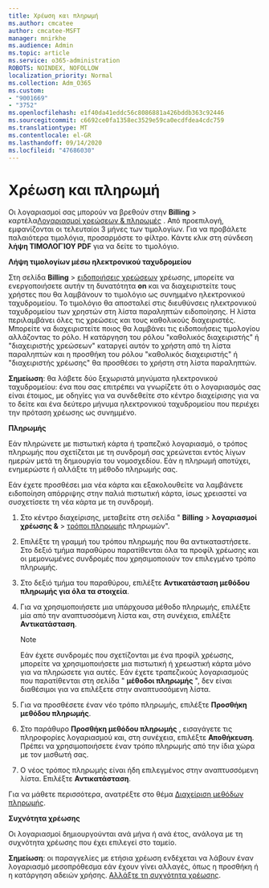 ```yaml
---
title: Χρέωση και πληρωμή
ms.author: cmcatee
author: cmcatee-MSFT
manager: mnirkhe
ms.audience: Admin
ms.topic: article
ms.service: o365-administration
ROBOTS: NOINDEX, NOFOLLOW
localization_priority: Normal
ms.collection: Adm_O365
ms.custom:
- "9001669"
- "3752"
ms.openlocfilehash: e1f40da41eddc56c8086881a426bddb363c92446
ms.sourcegitcommit: c6692ce0fa1358ec3529e59ca0ecdfdea4cdc759
ms.translationtype: MT
ms.contentlocale: el-GR
ms.lasthandoff: 09/14/2020
ms.locfileid: "47686030"
---
```

# <a name="billing-and-payment"></a>Χρέωση και πληρωμή

Οι λογαριασμοί σας μπορούν να βρεθούν στην **Billing**  >  καρτέλα[Λογαριασμοί χρεώσεων & πληρωμές](https://go.microsoft.com/fwlink/p/?linkid=848039) .  Από προεπιλογή, εμφανίζονται οι τελευταίοι 3 μήνες των τιμολογίων.  Για να προβάλετε παλαιότερα τιμολόγια, προσαρμόστε το φίλτρο.  Κάντε κλικ στη σύνδεση **λήψη ΤΙΜΟΛΟΓΊΟΥ PDF** για να δείτε το τιμολόγιο.

**Λήψη τιμολογίων μέσω ηλεκτρονικού ταχυδρομείου**

Στη σελίδα **Billing**  >  [ειδοποιήσεις χρεώσεων](https://go.microsoft.com/fwlink/p/?linkid=853212) χρέωσης, μπορείτε να ενεργοποιήσετε αυτήν τη δυνατότητα **on** και να διαχειριστείτε τους χρήστες που θα λαμβάνουν το τιμολόγιο ως συνημμένο ηλεκτρονικού ταχυδρομείου. Το τιμολόγιο θα αποσταλεί στις διευθύνσεις ηλεκτρονικού ταχυδρομείου των χρηστών στη λίστα παραληπτών ειδοποίησης. Η λίστα περιλαμβάνει όλες τις χρεώσεις και τους καθολικούς διαχειριστές.  Μπορείτε να διαχειριστείτε ποιος θα λαμβάνει τις ειδοποιήσεις τιμολογίου αλλάζοντας το ρόλο.  Η κατάργηση του ρόλου "καθολικός διαχειριστής" ή "διαχειριστής χρεώσεων" καταργεί αυτόν το χρήστη από τη λίστα παραληπτών και η προσθήκη του ρόλου "καθολικός διαχειριστής" ή "διαχειριστής χρέωσης" θα προσθέσει το χρήστη στη λίστα παραληπτών.

**Σημείωση**: θα λάβετε δύο ξεχωριστά μηνύματα ηλεκτρονικού ταχυδρομείου: ένα που σας επιτρέπει να γνωρίζετε ότι ο λογαριασμός σας είναι έτοιμος, με οδηγίες για να συνδεθείτε στο κέντρο διαχείρισης για να το δείτε και ένα δεύτερο μήνυμα ηλεκτρονικού ταχυδρομείου που περιέχει την πρόταση χρέωσης ως συνημμένο.

**Πληρωμής**

Εάν πληρώνετε με πιστωτική κάρτα ή τραπεζικό λογαριασμό, ο τρόπος πληρωμής που σχετίζεται με τη συνδρομή σας χρεώνεται εντός λίγων ημερών μετά τη δημιουργία του νομοσχεδίου. Εάν η πληρωμή αποτύχει, ενημερώστε ή αλλάξτε τη μέθοδο πληρωμής σας.

Εάν έχετε προσθέσει μια νέα κάρτα και εξακολουθείτε να λαμβάνετε ειδοποίηση απόρριψης στην παλιά πιστωτική κάρτα, ίσως χρειαστεί να συσχετίσετε τη νέα κάρτα με τη συνδρομή.

1. Στο κέντρο διαχείρισης, μεταβείτε στη σελίδα " **Billing**  >  **λογαριασμοί χρέωσης &**  >  [τρόποι πληρωμής](https://go.microsoft.com/fwlink/p/?linkid=2018806) πληρωμών".

2. Επιλέξτε τη γραμμή του τρόπου πληρωμής που θα αντικαταστήσετε. Στο δεξιό τμήμα παραθύρου παρατίθενται όλα τα προφίλ χρέωσης και οι μεμονωμένες συνδρομές που χρησιμοποιούν τον επιλεγμένο τρόπο πληρωμής.

3. Στο δεξιό τμήμα του παραθύρου, επιλέξτε **Αντικατάσταση μεθόδου πληρωμής για όλα τα στοιχεία**.

4. Για να χρησιμοποιήσετε μια υπάρχουσα μέθοδο πληρωμής, επιλέξτε μία από την αναπτυσσόμενη λίστα και, στη συνέχεια, επιλέξτε **Αντικατάσταση**.

    > [!NOTE]
    > Εάν έχετε συνδρομές που σχετίζονται με ένα προφίλ χρέωσης, μπορείτε να χρησιμοποιήσετε μια πιστωτική ή χρεωστική κάρτα μόνο για να πληρώσετε για αυτές. Εάν έχετε τραπεζικούς λογαριασμούς που παρατίθενται στη σελίδα " **μέθοδοι πληρωμής** ", δεν είναι διαθέσιμοι για να επιλέξετε στην αναπτυσσόμενη λίστα.

5. Για να προσθέσετε έναν νέο τρόπο πληρωμής, επιλέξτε **Προσθήκη μεθόδου πληρωμής**.

6. Στο παράθυρο **Προσθήκη μεθόδου πληρωμής** , εισαγάγετε τις πληροφορίες λογαριασμού και, στη συνέχεια, επιλέξτε **Αποθήκευση**. Πρέπει να χρησιμοποιήσετε έναν τρόπο πληρωμής από την ίδια χώρα με τον μισθωτή σας.

7. Ο νέος τρόπος πληρωμής είναι ήδη επιλεγμένος στην αναπτυσσόμενη λίστα. Επιλέξτε **Αντικατάσταση**.

Για να μάθετε περισσότερα, ανατρέξτε στο θέμα [Διαχείριση μεθόδων πληρωμής](https://docs.microsoft.com/microsoft-365/commerce/billing-and-payments/manage-payment-methods).

**Συχνότητα χρέωσης**

Οι λογαριασμοί δημιουργούνται ανά μήνα ή ανά έτος, ανάλογα με τη συχνότητα χρέωσης που έχει επιλεγεί στο ταμείο.  

**Σημείωση**: οι παραγγελίες με ετήσια χρέωση ενδέχεται να λάβουν έναν λογαριασμό μεσοπρόθεσμα εάν έχουν γίνει αλλαγές, όπως η προσθήκη ή η κατάργηση αδειών χρήσης. [Αλλάξτε τη συχνότητα χρέωσης](https://docs.microsoft.com/microsoft-365/commerce/billing-and-payments/change-payment-frequency).
